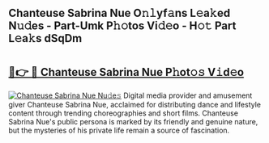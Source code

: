 ## Chanteuse Sabrina Nue O𝚗𝚕yf𝚊ns L𝚎a𝚔ed N𝚞𝚍es - Part-Umk P𝚑𝚘tos Vi𝚍𝚎o - H𝚘𝚝 Part L𝚎a𝚔s dSqDm

# <h2><a href="http://kf1sylx.oniu.top/?m=Chanteuse+Sabrina+Nue">🔗👉 🔴 Chanteuse Sabrina Nue P𝚑ot𝚘𝚜 V𝚒d𝚎o</a></h2>

[![Chanteuse Sabrina Nue Nu𝚍e𝚜](https://i.imgur.com/0qMVB7G.gif)](http://kf1sylx.oniu.top/?m=Chanteuse+Sabrina+Nue)
Digital media provider and amusement giver Chanteuse Sabrina Nue, acclaimed for distributing dance and lifestyle content through trending choreographies and short films. Chanteuse Sabrina Nue's public persona is marked by its friendly and genuine nature, but the mysteries of his private life remain a source of fascination.  
